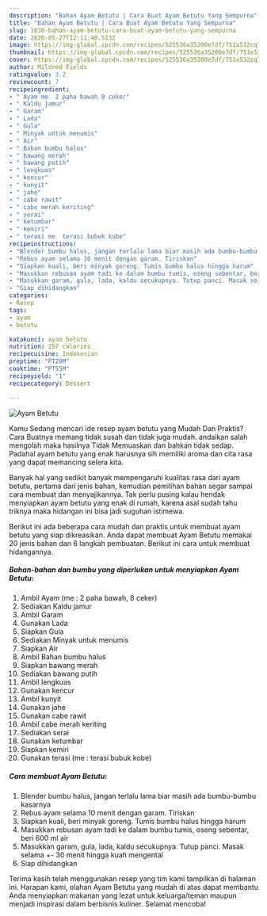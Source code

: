 ```yaml
---
description: "Bahan Ayam Betutu | Cara Buat Ayam Betutu Yang Sempurna"
title: "Bahan Ayam Betutu | Cara Buat Ayam Betutu Yang Sempurna"
slug: 1030-bahan-ayam-betutu-cara-buat-ayam-betutu-yang-sempurna
date: 2020-05-27T12:11:48.513Z
image: https://img-global.cpcdn.com/recipes/525536a35200e7df/751x532cq70/ayam-betutu-foto-resep-utama.jpg
thumbnail: https://img-global.cpcdn.com/recipes/525536a35200e7df/751x532cq70/ayam-betutu-foto-resep-utama.jpg
cover: https://img-global.cpcdn.com/recipes/525536a35200e7df/751x532cq70/ayam-betutu-foto-resep-utama.jpg
author: Mildred Fields
ratingvalue: 3.2
reviewcount: 7
recipeingredient:
- " Ayam me  2 paha bawah 8 ceker"
- " Kaldu jamur"
- " Garam"
- " Lada"
- " Gula"
- " Minyak untuk menumis"
- " Air"
- " Bahan bumbu halus"
- " bawang merah"
- " bawang putih"
- " lengkuas"
- " kencur"
- " kunyit"
- " jahe"
- " cabe rawit"
- " cabe merah keriting"
- " serai"
- " ketumbar"
- " kemiri"
- " terasi me  terasi bubuk kobe"
recipeinstructions:
- "Blender bumbu halus, jangan terlalu lama biar masih ada bumbu-bumbu kasarnya"
- "Rebus ayam selama 10 menit dengan garam. Tiriskan"
- "Siapkan kuali, beri minyak goreng. Tumis bumbu halus hingga harum"
- "Masukkan rebusan ayam tadi ke dalam bumbu tumis, oseng sebentar, beri 600 ml air"
- "Masukkan garam, gula, lada, kaldu secukupnya. Tutup panci. Masak selama +- 30 menit hingga kuah mengental"
- "Siap dihidangkan"
categories:
- Resep
tags:
- ayam
- betutu

katakunci: ayam betutu 
nutrition: 257 calories
recipecuisine: Indonesian
preptime: "PT28M"
cooktime: "PT55M"
recipeyield: "1"
recipecategory: Dessert

---
```



![Ayam Betutu](https://img-global.cpcdn.com/recipes/525536a35200e7df/751x532cq70/ayam-betutu-foto-resep-utama.jpg)

Kamu Sedang mencari ide resep ayam betutu yang Mudah Dan Praktis? Cara Buatnya memang tidak susah dan tidak juga mudah. andaikan salah mengolah maka hasilnya Tidak Memuaskan dan bahkan tidak sedap. Padahal ayam betutu yang enak harusnya sih memiliki aroma dan cita rasa yang dapat memancing selera kita.



Banyak hal yang sedikit banyak mempengaruhi kualitas rasa dari ayam betutu, pertama dari jenis bahan, kemudian pemilihan bahan segar sampai cara membuat dan menyajikannya. Tak perlu pusing kalau hendak menyiapkan ayam betutu yang enak di rumah, karena asal sudah tahu triknya maka hidangan ini bisa jadi suguhan istimewa.


Berikut ini ada beberapa cara mudah dan praktis untuk membuat ayam betutu yang siap dikreasikan. Anda dapat membuat Ayam Betutu memakai 20 jenis bahan dan 6 langkah pembuatan. Berikut ini cara untuk membuat hidangannya.

<!--inarticleads1-->

##### Bahan-bahan dan bumbu yang diperlukan untuk menyiapkan Ayam Betutu:

1. Ambil  Ayam (me : 2 paha bawah, 8 ceker)
1. Sediakan  Kaldu jamur
1. Ambil  Garam
1. Gunakan  Lada
1. Siapkan  Gula
1. Sediakan  Minyak untuk menumis
1. Siapkan  Air
1. Ambil  Bahan bumbu halus
1. Siapkan  bawang merah
1. Sediakan  bawang putih
1. Ambil  lengkuas
1. Gunakan  kencur
1. Ambil  kunyit
1. Gunakan  jahe
1. Gunakan  cabe rawit
1. Ambil  cabe merah keriting
1. Sediakan  serai
1. Gunakan  ketumbar
1. Siapkan  kemiri
1. Gunakan  terasi (me : terasi bubuk kobe)




<!--inarticleads2-->

##### Cara membuat Ayam Betutu:

1. Blender bumbu halus, jangan terlalu lama biar masih ada bumbu-bumbu kasarnya
1. Rebus ayam selama 10 menit dengan garam. Tiriskan
1. Siapkan kuali, beri minyak goreng. Tumis bumbu halus hingga harum
1. Masukkan rebusan ayam tadi ke dalam bumbu tumis, oseng sebentar, beri 600 ml air
1. Masukkan garam, gula, lada, kaldu secukupnya. Tutup panci. Masak selama +- 30 menit hingga kuah mengental
1. Siap dihidangkan




Terima kasih telah menggunakan resep yang tim kami tampilkan di halaman ini. Harapan kami, olahan Ayam Betutu yang mudah di atas dapat membantu Anda menyiapkan makanan yang lezat untuk keluarga/teman maupun menjadi inspirasi dalam berbisnis kuliner. Selamat mencoba!
